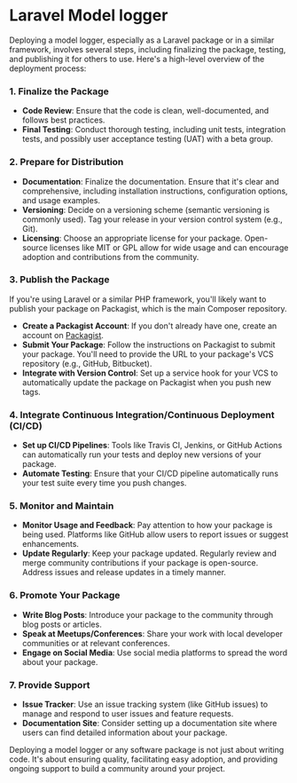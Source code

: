 # Laravel Model logger

Deploying a model logger, especially as a Laravel package or in a similar framework, involves several steps, including finalizing the package, testing, and publishing it for others to use. Here's a high-level overview of the deployment process:

### 1. Finalize the Package
- **Code Review**: Ensure that the code is clean, well-documented, and follows best practices.
- **Final Testing**: Conduct thorough testing, including unit tests, integration tests, and possibly user acceptance testing (UAT) with a beta group.

### 2. Prepare for Distribution
- **Documentation**: Finalize the documentation. Ensure that it's clear and comprehensive, including installation instructions, configuration options, and usage examples.
- **Versioning**: Decide on a versioning scheme (semantic versioning is commonly used). Tag your release in your version control system (e.g., Git).
- **Licensing**: Choose an appropriate license for your package. Open-source licenses like MIT or GPL allow for wide usage and can encourage adoption and contributions from the community.

### 3. Publish the Package
If you're using Laravel or a similar PHP framework, you'll likely want to publish your package on Packagist, which is the main Composer repository.

- **Create a Packagist Account**: If you don't already have one, create an account on [Packagist](https://packagist.org/).
- **Submit Your Package**: Follow the instructions on Packagist to submit your package. You'll need to provide the URL to your package's VCS repository (e.g., GitHub, Bitbucket).
- **Integrate with Version Control**: Set up a service hook for your VCS to automatically update the package on Packagist when you push new tags.

### 4. Integrate Continuous Integration/Continuous Deployment (CI/CD)
- **Set up CI/CD Pipelines**: Tools like Travis CI, Jenkins, or GitHub Actions can automatically run your tests and deploy new versions of your package.
- **Automate Testing**: Ensure that your CI/CD pipeline automatically runs your test suite every time you push changes.

### 5. Monitor and Maintain
- **Monitor Usage and Feedback**: Pay attention to how your package is being used. Platforms like GitHub allow users to report issues or suggest enhancements.
- **Update Regularly**: Keep your package updated. Regularly review and merge community contributions if your package is open-source. Address issues and release updates in a timely manner.

### 6. Promote Your Package
- **Write Blog Posts**: Introduce your package to the community through blog posts or articles.
- **Speak at Meetups/Conferences**: Share your work with local developer communities or at relevant conferences.
- **Engage on Social Media**: Use social media platforms to spread the word about your package.

### 7. Provide Support
- **Issue Tracker**: Use an issue tracking system (like GitHub issues) to manage and respond to user issues and feature requests.
- **Documentation Site**: Consider setting up a documentation site where users can find detailed information about your package.

Deploying a model logger or any software package is not just about writing code. It's about ensuring quality, facilitating easy adoption, and providing ongoing support to build a community around your project.